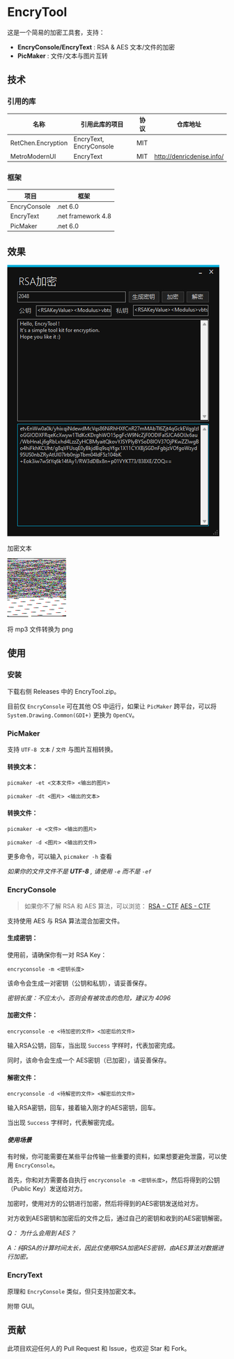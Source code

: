 # EncryTool

这是一个简易的加密工具套，支持：
* **EncryConsole/EncryText** : RSA & AES 文本/文件的加密
* **PicMaker** : 文件/文本与图片互转

## 技术

### 引用的库

| 名称 | 引用此库的项目 | 协议 | 仓库地址 |
| -- | -- | -- | -- |
| RetChen.Encryption | EncryText, EncryConsole | MIT | |
| MetroModernUI | EncryText | MIT | http://denricdenise.info/ |

### 框架

| 项目 | 框架 |
| -- | -- |
| EncryConsole | .net 6.0 |
| EncryText | .net framework 4.8 |
| PicMaker | .net 6.0 |

## 效果

![EncryText](https://github.com/Return25/EncryTool/blob/main/screenshot/encrytext.png)

加密文本

![PicMaker](https://github.com/Return25/EncryTool/blob/main/screenshot/picmaker.png)

将 mp3 文件转换为 png

## 使用

### 安装

下载右侧 Releases 中的 EncryTool.zip。

目前仅 `EncryConsole` 可在其他 OS 中运行，如果让 `PicMaker` 跨平台，可以将 `System.Drawing.Common(GDI+)` 更换为 `OpenCV`。

### PicMaker

支持 `UTF-8 文本` / `文件` 与图片互相转换。

#### 转换文本：

`picmaker -et <文本文件> <输出的图片>`

`picmaker -dt <图片> <输出的文本>`

#### 转换文件：

`picmaker -e <文件> <输出的图片>`

`picmaker -d <图片> <输出的文件>`

更多命令，可以输入 `picmaker -h` 查看

*如果你的文件文件不是 **UTF-8** , 请使用 `-e` 而不是 `-ef`*

### EncryConsole

> 如果你不了解 RSA 和 AES 算法，可以浏览：
> [RSA - CTF](https://ctf-wiki.org/crypto/asymmetric/rsa/rsa_theory/)
> [AES - CTF](https://ctf-wiki.org/crypto/blockcipher/aes/)

支持使用 AES 与 RSA 算法混合加密文件。

#### 生成密钥：

使用前，请确保你有一对 RSA Key：

`encryconsole -m <密钥长度>`

该命令会生成一对密钥（公钥和私钥），请妥善保存。

*密钥长度：不应太小，否则会有被攻击的危险，建议为 4096*

#### 加密文件：

`encryconsole -e <待加密的文件> <加密后的文件>`

输入RSA公钥，回车，当出现 `Success` 字样时，代表加密完成。

同时，该命令会生成一个 AES密钥（已加密），请妥善保存。

#### 解密文件：

`encryconsole -d <待解密的文件> <解密后的文件>`

输入RSA密钥，回车，接着输入刚才的AES密钥，回车。

当出现 `Success` 字样时，代表解密完成。

#### *使用场景*

有时候，你可能需要在某些平台传输一些重要的资料，如果想要避免泄露，可以使用 `EncryConsole`。

首先，你和对方需要各自执行 `encryconsole -m <密钥长度>`，然后将得到的公钥（Public Key）发送给对方。

加密时，使用对方的公钥进行加密，然后将得到的AES密钥发送给对方。

对方收到AES密钥和加密后的文件之后，通过自己的密钥和收到的AES密钥解密。

*Q： 为什么会用到 AES？*

*A：纯RSA的计算时间太长，因此仅使用RSA加密AES密钥，由AES算法对数据进行加密。*

### EncryText

原理和 `EncryConsole` 类似，但只支持加密文本。

附带 GUI。

## 贡献

此项目欢迎任何人的 Pull Request 和 Issue，也欢迎 Star 和 Fork。
